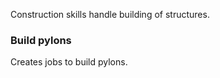 Construction skills handle building of structures.

### Build pylons

Creates jobs to build pylons.
